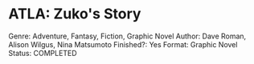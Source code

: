 # ATLA: Zuko's Story

Genre: Adventure, Fantasy, Fiction, Graphic Novel
Author: Dave Roman, Alison Wilgus, Nina Matsumoto
Finished?: Yes
Format: Graphic Novel
Status: COMPLETED
